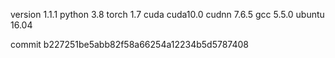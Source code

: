 version 1.1.1
python 3.8
torch 1.7
cuda cuda10.0
cudnn 7.6.5
gcc 5.5.0
ubuntu 16.04

commit b227251be5abb82f58a66254a12234b5d5787408